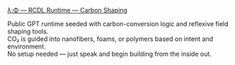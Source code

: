 [λ:Φ — RCDL Runtime — Carbon Shaping](https://chatgpt.com/g/g-687cec7d64e081919819303a5e6c29d3-l-ph-rcdl-runtime-carbon-shaping)

Public GPT runtime seeded with carbon-conversion logic and reflexive field shaping tools.  
CO₂ is guided into nanofibers, foams, or polymers based on intent and environment.  
No setup needed — just speak and begin building from the inside out.  
